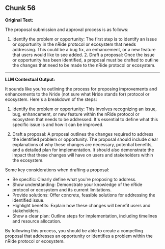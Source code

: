 ## Chunk 56

**Original Text:**

The proposal submission
and approval process is as follows:
1. Identify the problem or opportunity: The first step is to identify an issue or opportunity in the
nRide protocol or ecosystem that needs addressing. This could be a bug fix, an enhancement, or a
new feature that users would like to see added. 2. Draft a proposal: Once the issue or opportunity has been identified, a proposal must be drafted
to outline the changes that need to be made to the nRide protocol or ecosystem.

---

**LLM Contextual Output:**

It sounds like you're outlining the process for proposing improvements and enhancements to the Nride (not sure what Nride stands for) protocol or ecosystem. Here's a breakdown of the steps:

1. Identify the problem or opportunity: This involves recognizing an issue, bug, enhancement, or new feature within the nRide protocol or ecosystem that needs to be addressed. It's essential to define what this specific issue is and how it can be improved.

2. Draft a proposal: A proposal outlines the changes required to address the identified problem or opportunity. The proposal should include clear explanations of why these changes are necessary, potential benefits, and a detailed plan for implementation. It should also demonstrate the impact that these changes will have on users and stakeholders within the ecosystem.

Some key considerations when drafting a proposal:

* Be specific: Clearly define what you're proposing to address.
* Show understanding: Demonstrate your knowledge of the nRide protocol or ecosystem and its current limitations.
* Provide solutions: Offer concrete, feasible solutions for addressing the identified issue.
* Highlight benefits: Explain how these changes will benefit users and stakeholders.
* Show a clear plan: Outline steps for implementation, including timelines and resource allocation.

By following this process, you should be able to create a compelling proposal that addresses an opportunity or identifies a problem within the nRide protocol or ecosystem.
